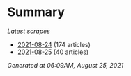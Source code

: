 # Summary
*Latest scrapes*
* [2021-08-24](https://github.com/nuuuwan/news_lk/blob/data/news_lk.2021-08-24.json) (174 articles)
* [2021-08-25](https://github.com/nuuuwan/news_lk/blob/data/news_lk.2021-08-25.json) (40 articles)

*Generated at 06:09AM, August 25, 2021*